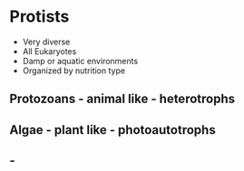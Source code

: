 # Protists
- Very diverse
- All Eukaryotes
- Damp or aquatic environments
- Organized by nutrition type

## Protozoans - animal like - heterotrophs

## Algae - plant like - photoautotrophs

## - 
